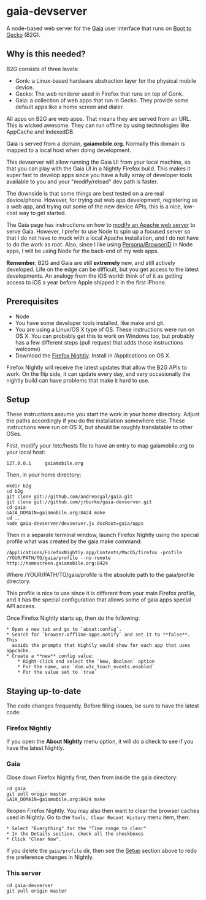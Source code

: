 # gaia-devserver

A node-based web server for the [Gaia](https://wiki.mozilla.org/Gaia) user
interface that runs on [Boot to Gecko](https://wiki.mozilla.org/B2G) (B2G).

## Why is this needed? <a name="why"></a>

B2G consists of three levels:

* Gonk: a Linux-based hardware abstraction layer for the physical mobile device.
* Gecko: The web renderer used in Firefox that runs on top of Gonk.
* Gaia: a collection of web apps that run in Gecko. They provide some default
  apps like a home screen and dialer.

All apps on B2G are web apps. That means they are served from an URL. This is
wicked awesome. They can run offline by using technologies like AppCache and
IndexedDB.

Gaia is served from a domain, **gaiamobile.org**. Normally this domain is
mapped to a local host when doing development.

This devserver will allow running the Gaia UI from your local machine, so that
you can play with the Gaia UI in a Nightly Firefox build. This makes it super
fast to develop apps since you have a fully array of developer tools available
to you and your "modify/reload" dev path is faster.

The downside is that some things are best tested on a are real device/phone.
However, for trying out web app development, registering as a web app, and
trying out some of the new device APIs, this is a nice, low-cost way to get
started.

The Gaia page has instructions on how to
[modify an Apache web server](https://wiki.mozilla.org/Gaia/Hacking#Hosting_Gaia_using_Apache)
to serve Gaia. However, I prefer to use Node to spin up a focused server so that
I do not have to muck with a local Apache installation, and I do not have to do
the work as root. Also, since I like using
[Persona/BrowserID](http://www.mozilla.org/en-US/persona/) in Node apps, I
will be using Node for the back-end of my web apps.

**Remember**, B2G and Gaia are still **extremely** new, and still actively
developed. Life on the edge can be difficult, but you get access to the latest
developments. An analogy from the iOS world: think of of it as getting access
to iOS a year before Apple shipped it in the first iPhone.

## Prerequisites

* Node
* You have some developer tools installed, like make and git.
* You are using a Linux/OS X type of OS. These instructions were run on OS X.
  You can probably get this to work on Windows too, but probably has a few
  different steps (pull request that adds those instructions welcome)
* Download the [Firefox Nightly](http://nightly.mozilla.org/).
  Install in /Applications on OS X.

Firefox Nightly will receive the latest updates that allow the B2G APIs to work.
On the flip side, it can update every day, and very occasionally the nightly
build can have problems that make it hard to use.

## Setup

These instructions assume you start the work in your home directory. Adjust
the paths accordingly if you do the installation somewhere else. These
instructions were run on OS X, but should be roughly translatable to other OSes.

First, modify your /etc/hosts file to have an entry to map gaiamobile.org to
your local host:

    127.0.0.1     gaiamobile.org

Then, in your home directory:

    mkdir b2g
    cd b2g
    git clone git://github.com/andreasgal/gaia.git
    git clone git://github.com/jrburke/gaia-devserver.git
    cd gaia
    GAIA_DOMAIN=gaiamobile.org:8424 make
    cd ..
    node gaia-devserver/devserver.js docRoot=gaia/apps

Then in a separate terminal window, launch Firefox Nightly using the special
profile what was created by the gaia make command:

    /Applications/FirefoxNightly.app/Contents/MacOS/firefox -profile /YOUR/PATH/TO/gaia/profile --no-remote http://homescreen.gaiamobile.org:8424

Where /YOUR/PATH/TO/gaia/profile is the absolute path to the gaia/profile
directory.

This profile is nice to use since it is different from your main Firefox
profile, and it has the special configuration that allows some of gaia apps
special API access.

Once Firefox Nightly starts up, then do the following:

    * Open a new tab and go to `about:config`.
    * Search for `browser.offline-apps.notify` and set it to **false**. This
      avoids the prompts that Nightly would show for each app that uses appcache.
    * Create a **new** config value:
        * Right-click and select the `New, Boolean` option
        * For the name, use `dom.w3c_touch_events.enabled`
        * For the value set to `true`

## Staying up-to-date

The code changes frequently. Before filing issues, be sure to have the latest
code:

### Firefox Nightly

If you open the **About Nightly** menu option, it will do a check to see if you
have the latest Nightly.

### Gaia

Close down Firefox Nightly first, then from inside the gaia directory:

    cd gaia
    git pull origin master
    GAIA_DOMAIN=gaiamobile.org:8424 make

Reopen Firefox Nightly. You may also then want to clear the browser caches used
in Nightly. Go to the `Tools, Clear Recent History` menu item, then:

    * Select "Everything" for the "Time range to clear"
    * In the Details section, check all the checkboxes
    * Click "Clear Now".

If you delete the `gaia/profile` dir, then see the <a href="#setup">Setup</a>
section above to redo the preference changes in Nightly.

### This server

    cd gaia-devserver
    git pull origin master
